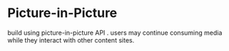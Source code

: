 # Picture-in-Picture
build using picture-in-picture API . users may continue consuming media while they interact with other content sites.

